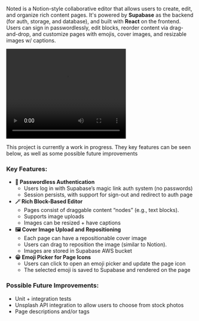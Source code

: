 Noted is a Notion-style collaborative editor that allows users to create, edit, and organize rich content pages. It's powered by **Supabase** as the backend (for auth, storage, and database), and built with **React** on the frontend. Users can sign in passwordlessly, edit blocks, reorder content via drag-and-drop, and customize pages with emojis, cover images, and resizable images w/ captions.

<video width="320" height="240" controls><source src="readme-imgs/noted-video.mp4" type="video/mp4"></video>

This project is currently a work in progress. They key features can be seen below, as well as some possible future improvements

### **Key Features:**

- **🔐 Passwordless Authentication**
    - Users log in with Supabase’s magic link auth system (no passwords)
    - Session persists, with support for sign-out and redirect to auth page
- **🪄 Rich Block-Based Editor**
    - Pages consist of draggable content “nodes” (e.g., text blocks).
    - Supports image uploads
    - Images can be resized + have captions
- **🖼️ Cover Image Upload and Repositioning**
    - Each page can have a repositionable cover image
    - Users can drag to reposition the image (similar to Notion).
    - Images are stored in Supabase AWS bucket
- **😀 Emoji Picker for Page Icons**
    - Users can click to open an emoji picker and update the page icon
    - The selected emoji is saved to Supabase and rendered on the page

### Possible Future Improvements:

- Unit + integration tests
- Unsplash API integration to allow users to choose from stock photos
- Page descriptions and/or tags
